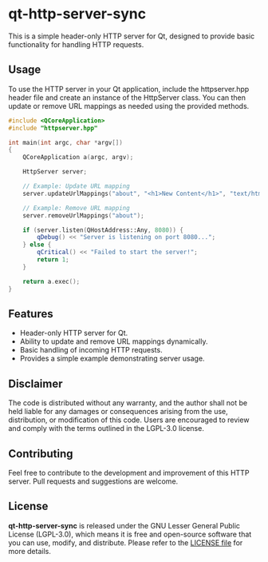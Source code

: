 # qt-http-server-sync

This is a simple header-only HTTP server for Qt, designed to provide basic functionality for handling HTTP requests.

## Usage
To use the HTTP server in your Qt application, include the httpserver.hpp header file and create an instance of the HttpServer class. You can then update or remove URL mappings as needed using the provided methods.

```cpp
#include <QCoreApplication>
#include "httpserver.hpp"

int main(int argc, char *argv[])
{
    QCoreApplication a(argc, argv);

    HttpServer server;

    // Example: Update URL mapping
    server.updateUrlMappings("about", "<h1>New Content</h1>", "text/html");

    // Example: Remove URL mapping
    server.removeUrlMappings("about");

    if (server.listen(QHostAddress::Any, 8080)) {
        qDebug() << "Server is listening on port 8080...";
    } else {
        qCritical() << "Failed to start the server!";
        return 1;
    }

    return a.exec();
}
```

## Features
* Header-only HTTP server for Qt.
* Ability to update and remove URL mappings dynamically.
* Basic handling of incoming HTTP requests.
* Provides a simple example demonstrating server usage.

## Disclaimer
The code is distributed without any warranty, and the author shall not be held liable for any damages or consequences arising from the use, distribution, or modification of this code. Users are encouraged to review and comply with the terms outlined in the LGPL-3.0 license.

## Contributing
Feel free to contribute to the development and improvement of this HTTP server. Pull requests and suggestions are welcome.

## License
**qt-http-server-sync** is released under the GNU Lesser General Public License (LGPL-3.0), which means it is free and open-source software that you can use, modify, and distribute. Please refer to the [LICENSE file](https://github.com/mxrcode/qt-http-server-sync/blob/main/LICENSE) for more details.

